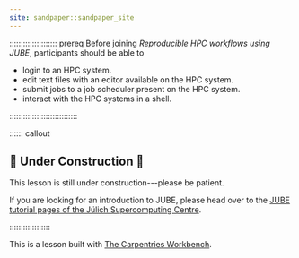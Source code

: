 ```yaml
---
site: sandpaper::sandpaper_site
---
```


::::::::::::::::::::: prereq
Before joining *Reproducible HPC workflows using JUBE*, participants should be able to

- login to an HPC system.
- edit text files with an editor available on the HPC system.
- submit jobs to a job scheduler present on the HPC system.
- interact with the HPC systems in a shell.

::::::::::::::::::::::::::::::


:::::: callout
## 🚧 Under Construction 🚧

This lesson is still under construction---please be patient.

If you are looking for an introduction to JUBE, please head over to the [
JUBE tutorial pages of the Jülich Supercomputing Centre](https://apps.fz-juelich.de/jsc/jube/docu/tutorial.html#).

::::::::::::::::::

This is a lesson built with [The Carpentries Workbench][workbench]. 

[workbench]: https://carpentries.github.io/sandpaper-docs

